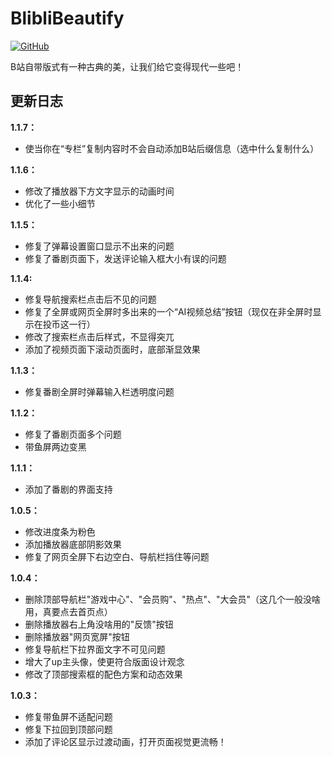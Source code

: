 # BlibliBeautify
[![GitHub](https://img.shields.io/badge/github-gray?logo=github)](https://github.com/gogofishman/BlibliBeautify)



B站自带版式有一种古典的美，让我们给它变得现代一些吧！





## 更新日志

**1.1.7：**

- 使当你在“专栏”复制内容时不会自动添加B站后缀信息（选中什么复制什么）



**1.1.6：**

- 修改了播放器下方文字显示的动画时间
- 优化了一些小细节



**1.1.5：**

- 修复了弹幕设置窗口显示不出来的问题
- 修复了番剧页面下，发送评论输入框大小有误的问题



**1.1.4:**

- 修复导航搜索栏点击后不见的问题
- 修复了全屏或网页全屏时多出来的一个“AI视频总结”按钮（现仅在非全屏时显示在投币这一行）
- 修改了搜索栏点击后样式，不显得突兀
- 添加了视频页面下滚动页面时，底部渐显效果



**1.1.3：**

- 修复番剧全屏时弹幕输入栏透明度问题



**1.1.2：**

- 修复了番剧页面多个问题
- 带鱼屏两边变黑



**1.1.1：**

- 添加了番剧的界面支持



**1.0.5：**

- 修改进度条为粉色
- 添加播放器底部阴影效果
- 修复了网页全屏下右边空白、导航栏挡住等问题



**1.0.4：**

- 删除顶部导航栏"游戏中心"、"会员购"、"热点"、"大会员"（这几个一般没啥用，真要点去首页点）
- 删除播放器右上角没啥用的"反馈"按钮
- 删除播放器"网页宽屏"按钮
- 修复导航栏下拉界面文字不可见问题
- 增大了up主头像，使更符合版面设计观念
- 修改了顶部搜索框的配色方案和动态效果



**1.0.3：**

- 修复带鱼屏不适配问题
- 修复下拉回到顶部问题
- 添加了评论区显示过渡动画，打开页面视觉更流畅！

